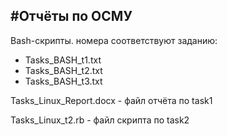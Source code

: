 #Отчёты по ОСМУ
----------

Bash-скрипты. номера соответствуют заданию:
 - Tasks_BASH_t1.txt
 - Tasks_BASH_t2.txt
 - Tasks_BASH_t3.txt
 

Tasks_Linux_Report.docx - файл отчёта по task1

Tasks_Linux_t2.rb - файл скрипта по task2
